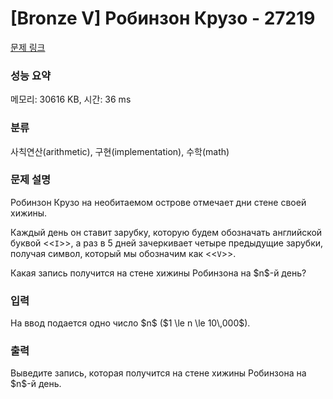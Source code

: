 # [Bronze V] Робинзон Крузо - 27219 

[문제 링크](https://www.acmicpc.net/problem/27219) 

### 성능 요약

메모리: 30616 KB, 시간: 36 ms

### 분류

사칙연산(arithmetic), 구현(implementation), 수학(math)

### 문제 설명

<p>Робинзон Крузо на необитаемом острове отмечает дни стене своей хижины. </p>

<p>Каждый день он ставит зарубку, которую будем обозначать английской буквой <<<code>I</code>>>, а раз в 5 дней зачеркивает четыре предыдущие зарубки, получая символ, который мы обозначим как <<<code>V</code>>>.</p>

<p>Какая запись получится на стене хижины Робинзона на $n$-й день?</p>

### 입력 

 <p>На ввод подается одно число $n$ ($1 \le n \le 10\,000$).</p>

### 출력 

 <p>Выведите запись, которая получится на стене хижины Робинзона на $n$-й день.</p>

